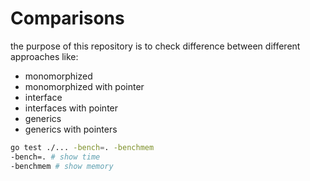 # Comparisons
the purpose of this repository is to check difference between different approaches like:
* monomorphized
* monomorphized with pointer
* interface
* interfaces with pointer
* generics
* generics with pointers 

```sh
go test ./... -bench=. -benchmem
-bench=. # show time
-benchmem # show memory
```